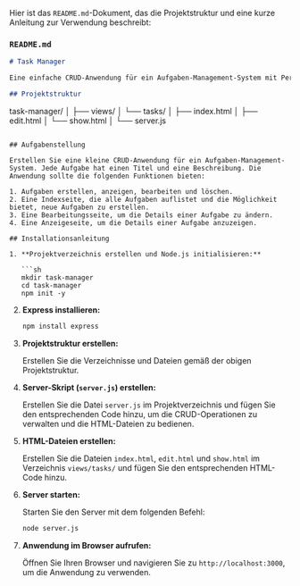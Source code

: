 Hier ist das `README.md`-Dokument, das die Projektstruktur und eine kurze Anleitung zur Verwendung beschreibt:

### `README.md`

```markdown
# Task Manager

Eine einfache CRUD-Anwendung für ein Aufgaben-Management-System mit Permalinks und einer Benutzeroberfläche, die mit Tailwind CSS gestaltet ist.

## Projektstruktur

```
task-manager/
│
├── views/
│   └── tasks/
│       ├── index.html
│       ├── edit.html
│       └── show.html
│
└── server.js
```

## Aufgabenstellung

Erstellen Sie eine kleine CRUD-Anwendung für ein Aufgaben-Management-System. Jede Aufgabe hat einen Titel und eine Beschreibung. Die Anwendung sollte die folgenden Funktionen bieten:

1. Aufgaben erstellen, anzeigen, bearbeiten und löschen.
2. Eine Indexseite, die alle Aufgaben auflistet und die Möglichkeit bietet, neue Aufgaben zu erstellen.
3. Eine Bearbeitungsseite, um die Details einer Aufgabe zu ändern.
4. Eine Anzeigeseite, um die Details einer Aufgabe anzuzeigen.

## Installationsanleitung

1. **Projektverzeichnis erstellen und Node.js initialisieren:**

   ```sh
   mkdir task-manager
   cd task-manager
   npm init -y
   ```

2. **Express installieren:**

   ```sh
   npm install express
   ```

3. **Projektstruktur erstellen:**

   Erstellen Sie die Verzeichnisse und Dateien gemäß der obigen Projektstruktur.

4. **Server-Skript (`server.js`) erstellen:**

   Erstellen Sie die Datei `server.js` im Projektverzeichnis und fügen Sie den entsprechenden Code hinzu, um die CRUD-Operationen zu verwalten und die HTML-Dateien zu bedienen.

5. **HTML-Dateien erstellen:**

   Erstellen Sie die Dateien `index.html`, `edit.html` und `show.html` im Verzeichnis `views/tasks/` und fügen Sie den entsprechenden HTML-Code hinzu.

6. **Server starten:**

   Starten Sie den Server mit dem folgenden Befehl:

   ```sh
   node server.js
   ```

7. **Anwendung im Browser aufrufen:**

   Öffnen Sie Ihren Browser und navigieren Sie zu `http://localhost:3000`, um die Anwendung zu verwenden.
```

